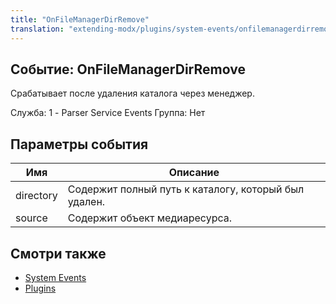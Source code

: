 ```yaml
---
title: "OnFileManagerDirRemove"
translation: "extending-modx/plugins/system-events/onfilemanagerdirremove"
---
```


## Событие: OnFileManagerDirRemove

 Срабатывает после удаления каталога через менеджер.

 Служба: 1 - Parser Service Events
 Группа: Нет

## Параметры события

 | Имя       | Описание                                             |
 | --------- | ---------------------------------------------------- |
 | directory | Содержит полный путь к каталогу, который был удален. |
 | source    | Содержит объект медиаресурса.                        |

## Смотри также

- [System Events](extending-modx/plugins/system-events)
- [Plugins](extending-modx/plugins)
